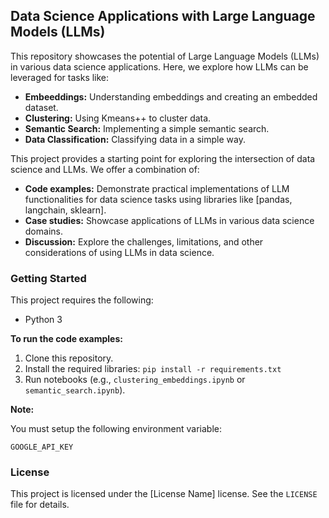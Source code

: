 ## Data Science Applications with Large Language Models (LLMs)

This repository showcases the potential of Large Language Models (LLMs) in various data science applications. Here, we explore how LLMs can be leveraged for tasks like:

* **Embeeddings:** Understanding embeddings and creating an embedded dataset.
* **Clustering:** Using Kmeans++ to cluster data.
* **Semantic Search:** Implementing a simple semantic search.
* **Data Classification:** Classifying data in a simple way.

This project provides a starting point for exploring the intersection of data science and LLMs. We offer a combination of:

* **Code examples:**  Demonstrate practical implementations of LLM functionalities for data science tasks using libraries like [pandas, langchain, sklearn].
* **Case studies:** Showcase applications of LLMs in various data science domains.
* **Discussion:** Explore the challenges, limitations, and other considerations of using LLMs in data science.

### Getting Started

This project requires the following:

* Python 3

**To run the code examples:**

1. Clone this repository.
2. Install the required libraries: `pip install -r requirements.txt`
3. Run notebooks (e.g., `clustering_embeddings.ipynb` or `semantic_search.ipynb`).

**Note:** 

You must setup the following environment variable:

`GOOGLE_API_KEY`

### License

This project is licensed under the [License Name] license. See the `LICENSE` file for details.